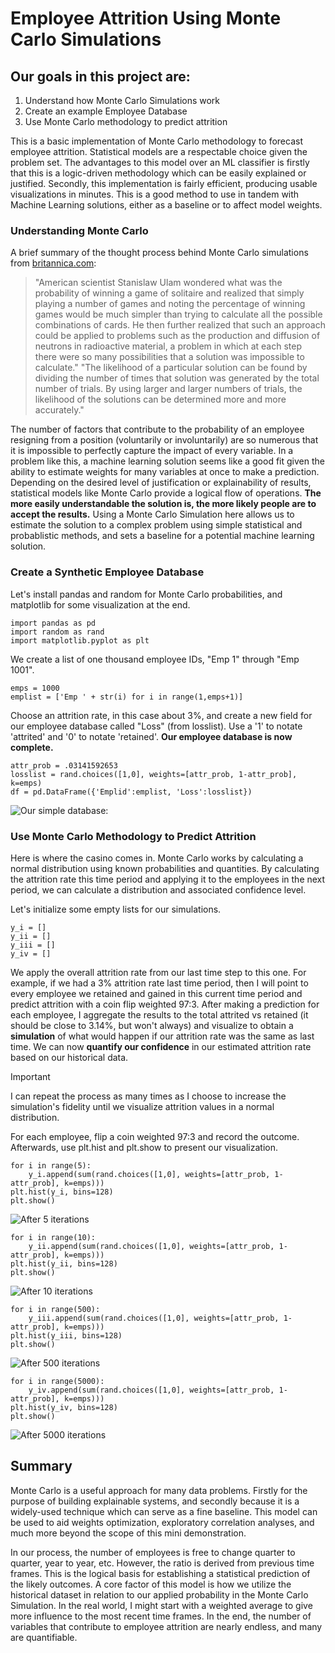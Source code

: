 # Employee Attrition Using Monte Carlo Simulations
## Our goals in this project are:
1. Understand how Monte Carlo Simulations work
2. Create an example Employee Database
3. Use Monte Carlo methodology to predict attrition

This is a basic implementation of Monte Carlo methodology to forecast employee attrition. Statistical models are a respectable choice given the problem set. The advantages to this model over an ML classifier is firstly that this is a logic-driven methodology which can be easily explained or justified. Secondly, this implementation is fairly efficient, producing usable visualizations in minutes. This is a good method to use in tandem with Machine Learning solutions, either as a baseline or to affect model weights.

### Understanding Monte Carlo

A brief summary of the thought process behind Monte Carlo simulations from [britannica.com](https://www.britannica.com/science/Monte-Carlo-method):

> "American scientist Stanislaw Ulam wondered what was the probability of winning a game of solitaire and realized that simply playing a number of games and noting the percentage of winning games would be much simpler than trying to calculate all the possible combinations of cards. He then further realized that such an approach could be applied to problems such as the production and diffusion of neutrons in radioactive material, a problem in which at each step there were so many possibilities that a solution was impossible to calculate."
> "The likelihood of a particular solution can be found by dividing the number of times that solution was generated by the total number of trials. By using larger and larger numbers of trials, the likelihood of the solutions can be determined more and more accurately."

The number of factors that contribute to the probability of an employee resigning from a position (voluntarily or involuntarily) are so numerous that it is impossible to perfectly capture the impact of every variable. In a problem like this, a machine learning solution seems like a good fit given the ability to estimate weights for many variables at once to make a prediction. Depending on the desired level of justification or explainability of results, statistical models like Monte Carlo provide a logical flow of operations. __The more easily understandable the solution is, the more likely people are to accept the results.__ Using a Monte Carlo Simulation here allows us to estimate the solution to a complex problem using simple statistical and probablistic methods, and sets a baseline for a potential machine learning solution.

### Create a Synthetic Employee Database

Let's install pandas and random for Monte Carlo probabilities, and matplotlib for some visualization at the end.

    import pandas as pd
    import random as rand
    import matplotlib.pyplot as plt

We create a list of one thousand employee IDs, "Emp 1" through "Emp 1001".

    emps = 1000
    emplist = ['Emp ' + str(i) for i in range(1,emps+1)]

Choose an attrition rate, in this case about 3%, and create a new field for our employee database called "Loss" (from losslist). Use a '1' to notate 'attrited' and '0' to notate 'retained'. __Our employee database is now complete.__ 

    attr_prob = .03141592653
    losslist = rand.choices([1,0], weights=[attr_prob, 1-attr_prob], k=emps)
    df = pd.DataFrame({'Emplid':emplist, 'Loss':losslist})

![Our simple database:](https://github.com/maxwellabgit/Employee-Attrition/blob/main/Figure_5.png)

### Use Monte Carlo Methodology to Predict Attrition

Here is where the casino comes in. Monte Carlo works by calculating a normal distribution using known probabilities and quantities. By calculating the attrition rate this time period and applying it to the employees in the next period, we can calculate a distribution and associated confidence level.

Let's initialize some empty lists for our simulations.

    y_i = []
    y_ii = []
    y_iii = []
    y_iv = []

We apply the overall attrition rate from our last time step to this one. For example, if we had a 3% attrition rate last time period, then I will point to every employee we retained and gained in this current time period and predict attrition with a coin flip weighted 97:3. After making a prediction for each employee, I aggregate the results to the total attrited vs retained (it should be close to 3.14%, but won't always) and visualize to obtain a __simulation__ of what would happen if our attrition rate was the same as last time. We can now __quantify our confidence__ in our estimated attrition rate based on our historical data.

> [!IMPORTANT]
> I can repeat the process as many times as I choose to increase the simulation's fidelity until we visualize attrition values in a normal distribution.

For each employee, flip a coin weighted 97:3 and record the outcome. Afterwards, use plt.hist and plt.show to present our visualization.

    for i in range(5):
        y_i.append(sum(rand.choices([1,0], weights=[attr_prob, 1-attr_prob], k=emps)))
    plt.hist(y_i, bins=128)
    plt.show()

![After 5 iterations](https://github.com/maxwellabgit/Employee-Attrition/blob/main/Figure_1.png)

    for i in range(10):
        y_ii.append(sum(rand.choices([1,0], weights=[attr_prob, 1-attr_prob], k=emps)))
    plt.hist(y_ii, bins=128)
    plt.show()

![After 10 iterations](https://github.com/maxwellabgit/Employee-Attrition/blob/main/Figure_2.png)

    for i in range(500):
        y_iii.append(sum(rand.choices([1,0], weights=[attr_prob, 1-attr_prob], k=emps)))
    plt.hist(y_iii, bins=128)
    plt.show()

![After 500 iterations](https://github.com/maxwellabgit/Employee-Attrition/blob/main/Figure_3.png)

    for i in range(5000):
        y_iv.append(sum(rand.choices([1,0], weights=[attr_prob, 1-attr_prob], k=emps)))
    plt.hist(y_iv, bins=128)
    plt.show()

![After 5000 iterations](https://github.com/maxwellabgit/Employee-Attrition/blob/main/Figure_4.png)


## Summary

Monte Carlo is a useful approach for many data problems. Firstly for the purpose of building explainable systems, and secondly because it is a widely-used technique which can serve as a fine baseline. This model can be used to aid weights optimization, exploratory correlation analyses, and much more beyond the scope of this mini demonstration.

In our process, the number of employees is free to change quarter to quarter, year to year, etc. However, the ratio is derived from previous time frames. This is the logical basis for establishing a statistical prediction of the likely outcomes. A core factor of this model is how we utilize the historical dataset in relation to our applied probability in the Monte Carlo Simulation. In the real world, I might start with a weighted average to give more influence to the most recent time frames. In the end, the number of variables that contribute to employee attrition are nearly endless, and many are quantifiable.
